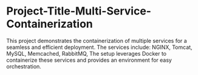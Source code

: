 # Project-Title-Multi-Service-Containerization
This project demonstrates the containerization of multiple services for a seamless and efficient deployment. The services include:  NGINX, Tomcat, MySQL, Memcached, RabbitMQ,  The setup leverages Docker to containerize these services and provides an environment for easy orchestration.
